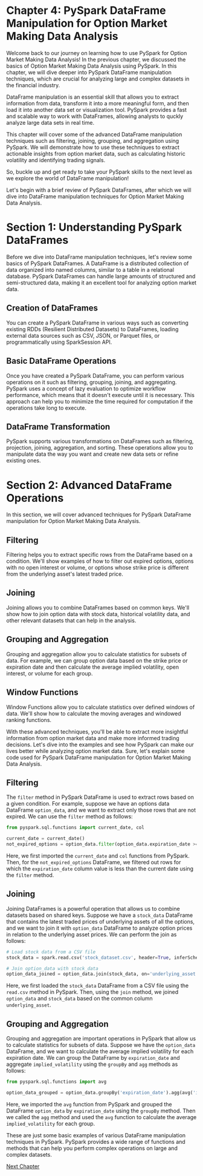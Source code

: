 # Chapter 4: PySpark DataFrame Manipulation for Option Market Making Data Analysis

Welcome back to our journey on learning how to use PySpark for Option Market Making Data Analysis! In the previous chapter, we discussed the basics of Option Market Making Data Analysis using PySpark. In this chapter, we will dive deeper into PySpark DataFrame manipulation techniques, which are crucial for analyzing large and complex datasets in the financial industry.

DataFrame manipulation is an essential skill that allows you to extract information from data, transform it into a more meaningful form, and then load it into another data set or visualization tool. PySpark provides a fast and scalable way to work with DataFrames, allowing analysts to quckly analyze large data sets in real time.

This chapter will cover some of the advanced DataFrame manipulation techniques such as filtering, joining, grouping, and aggregation using PySpark. We will demonstrate how to use these techniques to extract actionable insights from option market data, such as calculating historic volatility and identifying trading signals.

So, buckle up and get ready to take your PySpark skills to the next level as we explore the world of DataFrame manipulation!

Let's begin with a brief review of PySpark DataFrames, after which we will dive into DataFrame manipulation techniques for Option Market Making Data Analysis.
# Section 1: Understanding PySpark DataFrames

Before we dive into DataFrame manipulation techniques, let's review some basics of PySpark DataFrames. A DataFrame is a distributed collection of data organized into named columns, similar to a table in a relational database. PySpark DataFrames can handle large amounts of structured and semi-structured data, making it an excellent tool for analyzing option market data.

## Creation of DataFrames
You can create a PySpark DataFrame in various ways such as converting existing RDDs (Resilient Distributed Datasets) to DataFrames, loading external data sources such as CSV, JSON, or Parquet files, or programmatically using SparkSession API.


## Basic DataFrame Operations
Once you have created a PySpark DataFrame, you can perform various operations on it such as filtering, grouping, joining, and aggregating. PySpark uses a concept of lazy evaluation to optimize workflow performance, which means that it doesn't execute until it is necessary. This approach can help you to minimize the time required for computation if the operations take long to execute.

## DataFrame Transformation
PySpark supports various transformations on DataFrames such as filtering, projection, joining, aggregation, and sorting. These operations allow you to manipulate data the way you want and create new data sets or refine existing ones.

# Section 2: Advanced DataFrame Operations

In this section, we will cover advanced techniques for PySpark DataFrame manipulation for Option Market Making Data Analysis.

## Filtering
Filtering helps you to extract specific rows from the DataFrame based on a condition. We'll show examples of how to filter out expired options, options with no open interest or volume, or options whose strike price is different from the underlying asset's latest traded price.

## Joining
Joining allows you to combine DataFrames based on common keys. We'll show how to join option data with stock data, historical volatility data, and other relevant datasets that can help in the analysis.

## Grouping and Aggregation
Grouping and aggregation allow you to calculate statistics for subsets of data. For example, we can group option data based on the strike price or expiration date and then calculate the average implied volatility, open interest, or volume for each group.

## Window Functions
Window Functions allow you to calculate statistics over defined windows of data. We'll show how to calculate the moving averages and windowed ranking functions.

With these advanced techniques, you'll be able to extract more insightful information from option market data and make more informed trading decisions. Let's dive into the examples and see how PySpark can make our lives better while analyzing option market data.
Sure, let's explain some code used for PySpark DataFrame manipulation for Option Market Making Data Analysis.

## Filtering

The `filter` method in PySpark DataFrame is used to extract rows based on a given condition. For example, suppose we have an options data DataFrame `option_data`, and we want to extract only those rows that are not expired. We can use the `filter` method as follows:
```python
from pyspark.sql.functions import current_date, col

current_date = current_date()
not_expired_options = option_data.filter(option_data.expiration_date >= current_date)
```
Here, we first imported the `current_date` and `col` functions from PySpark. Then, for the `not_expired_options` DataFrame, we filtered out rows for which the `expiration_date` column value is less than the current date using the `filter` method.

## Joining

Joining DataFrames is a powerful operation that allows us to combine datasets based on shared keys. Suppose we have a `stock_data` DataFrame that contains the latest traded prices of underlying assets of all the options, and we want to join it with `option_data` DataFrame to analyze option prices in relation to the underlying asset prices. We can perform the join as follows:
```python
# Load stock data from a CSV file
stock_data = spark.read.csv('stock_dataset.csv', header=True, inferSchema=True)

# Join option_data with stock_data
option_data_joined = option_data.join(stock_data, on='underlying_asset')
```
Here, we first loaded the `stock_data` DataFrame from a CSV file using the `read.csv` method in PySpark. Then, using the `join` method, we joined `option_data` and `stock_data` based on the common column `underlying_asset`.

## Grouping and Aggregation

Grouping and aggregation are important operations in PySpark that allow us to calculate statistics for subsets of data. Suppose we have the `option_data` DataFrame, and we want to calculate the average implied volatility for each expiration date. We can group the DataFrame by `expiration_date` and aggregate `implied_volatility` using the `groupBy` and `agg` methods as follows:

```python
from pyspark.sql.functions import avg

option_data_grouped = option_data.groupBy('expiration_date').agg(avg('implied_volatility'))
```

Here, we imported the `avg` function from PySpark and grouped the DataFrame `option_data` by `expiration_date` using the `groupBy` method. Then we called the `agg` method and used the `avg` function to calculate the average `implied_volatility` for each group.

These are just some basic examples of various DataFrame manipulation techniques in PySpark. PySpark provides a wide range of functions and methods that can help you perform complex operations on large and complex datasets.


[Next Chapter](05_Chapter05.md)